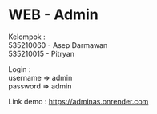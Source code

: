 # WEB - Admin

Kelompok :  
535210060 - Asep Darmawan  
535210015 - Pitryan

Login :  
username => admin  
password => admin

Link demo : https://adminas.onrender.com
